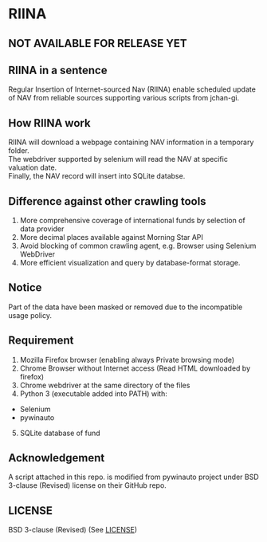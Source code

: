 # RIINA   

## NOT AVAILABLE FOR RELEASE YET

## RIINA in a sentence   
Regular Insertion of Internet-sourced Nav (RIINA) enable scheduled update of NAV from reliable sources supporting various scripts from jchan-gi.   

## How RIINA work   
RIINA will download a webpage containing NAV information in a temporary folder.    
The webdriver supported by selenium will read the NAV at specific valuation date.    
Finally, the NAV record will insert into SQLite databse.    

## Difference against other crawling tools    
1. More comprehensive coverage of international funds by selection of data provider    
2. More decimal places available against Morning Star API    
3. Avoid blocking of common crawling agent, e.g. Browser using Selenium WebDriver    
4. More efficient visualization and query by database-format storage.    

## Notice    
Part of the data have been masked or removed due to the incompatible usage policy.     

## Requirement    
1. Mozilla Firefox browser (enabling always Private browsing mode)    
2. Chrome Browser without Internet access (Read HTML downloaded by firefox)    
3. Chrome webdriver at the same directory of the files   
4. Python 3 (executable added into PATH) with:    
  * Selenium    
  * pywinauto    
5. SQLite database of fund    

## Acknowledgement   
A script attached in this repo. is modified from pywinauto project under BSD 3-clause (Revised) license on their GitHub repo.      

## LICENSE     
BSD 3-clause (Revised) (See [LICENSE](https://github.com/jchan-gi/RIINA/blob/master/LICENSE))    